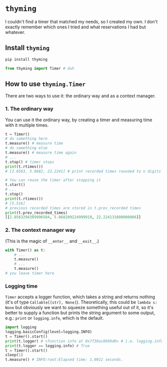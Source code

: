 # `thyming`

I couldn't find a timer that matched my needs, so I created my own. I don't exactly remember which ones I tried and what reservations I had but whatever.

## Install `thyming`

```sh
pip install thyming
```

```py
from thyming import Timer # duh
```

## How to use `thyming.Timer`

There are two ways to use it: the ordinary way and as a context manager.

### 1. The ordinary way

You can use it the ordinary way, by creating a timer and measuring time with it multiple times.

```py
t = Timer()
# do something here
t.measure() # measure time
# do something else
t.measure() # measure time again
# ...
t.stop() # timer stops
print(t.rtimes()) 
# [2.8563, 5.0682, 22.2241] # print recorded times rounded to n digits (4 by default)

# You can reuse the timer after stopping it
t.start()
# ...
t.stop()
print(t.rtimes()) 
# [5.516]
# previous recorded times are stored in t.prev_recorded times
print(t.prev_recorded_times)
[[2.8563294369996584, 5.068209224999919, 22.224131080000006]]
```

### 2. The context manager way

(This is the magic of `__enter__` and `__exit__`.)

```py
with Timer() as t:
    # ...
    t.measure()
    # ...
    t.measure()
# you leave timer here
```

### Logging time

`Timer` accepts a logger function, which takes a string and returns nothing (it's of type `Callable[[str], None]`). Theoretically, this could be `lambda s: None` but obviously we want to squeeze something useful out of it, so it's better to supply a function but prints the string argument to some output, e.g.: `print` or `logging.info`, which is the default.

```py
import logging
logging.basicConfig(level=logging.INFO)
t = Timer().start()
print(t.logger) # <function info at 0x7f38ac8b99d0> # i.e. logging.info
print(t.logger == logging.info) # True
t = Timer().start()
sleep(1)
t.measure() # INFO:root:Elapsed time: 1.0011 seconds.
```
